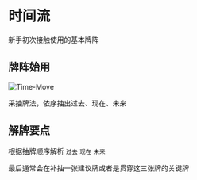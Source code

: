 # 时间流

新手初次接触使用的基本牌阵

## 牌阵始用

![Time-Move](images/Time-Move-16407938442461.png)

采抽牌法，依序抽出过去、现在、未来

## 解牌要点

根据抽牌顺序解析 `过去` `现在` `未来`

最后通常会在补抽一张建议牌或者是贯穿这三张牌的关键牌
